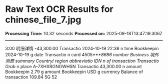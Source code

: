 # Raw Text OCR Results for chinese_file_7.jpg

**Processing Time:** 10.32 seconds
**Processed on:** 2025-09-18T13:47:19.306Z

---

3:00
明细详情
-43,300.00
Transactio
2024-10-19 22:38
n time
Bookkeepin
2024-10-19
g date
Transactio
n card 4505****8686
number
Business
境外消费
summary
Country/
region
abbreviatio IDN
n of
transaction
Transactio Grab*
n place A-7XHXRGNGWHSN
Transactio
43,300.00
n amount
Bookkeepin
2.79
g amount
Bookkeepin
USD
g currency
Balance of
transaction 109.84
5G 52
